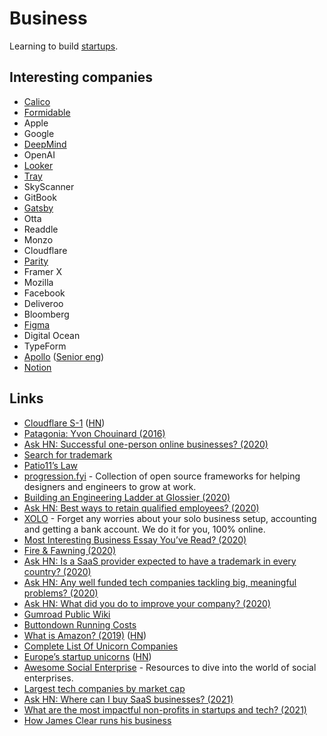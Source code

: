 # Business

Learning to build [startups](startups/startups.md).

## Interesting companies

* [Calico](https://www.calicolabs.com/)
* [Formidable](https://formidable.com/careers/)
* Apple
* Google
* [DeepMind](https://deepmind.com/careers/jobs)
* OpenAI
* [Looker](https://www.parity.io/jobs/)
* [Tray](https://tray.io/careers)
* SkyScanner
* GitBook
* [Gatsby](https://www.gatsbyjs.com/careers/)
* Otta
* Readdle
* Monzo
* Cloudflare
* [Parity](https://www.parity.io/jobs/)
* Framer X
* Mozilla
* Facebook
* Deliveroo
* Bloomberg
* [Figma](https://www.figma.com/careers/)
* Digital Ocean
* TypeForm
* [Apollo](https://www.apollographql.com/careers/) \([Senior eng](https://www.apollographql.com/careers/positions/#Senior-Backend-Software-Engineer:b8ec842e-e79a-455e-a665-b312892d946e)\)
* [Notion](https://www.notion.so/Work-at-Notion-e7aeb157238a4603a2964b28c646f07f)

## Links

* [Cloudflare S-1](https://www.sec.gov/Archives/edgar/data/1477333/000119312519222176/d735023ds1.htm) \([HN](https://news.ycombinator.com/item?id=20706702)\)
* [Patagonia: Yvon Chouinard \(2016\)](https://overcast.fm/+Ht3pSUGdQ)
* [Ask HN: Successful one-person online businesses? \(2020\)](https://news.ycombinator.com/item?id=22858035)
* [Search for trademark](https://www.gov.uk/search-for-trademark)
* [Patio11’s Law](https://secondbreakfast.co/patio11-s-law)
* [progression.fyi](https://www.progression.fyi/) - Collection of open source frameworks for helping designers and engineers to grow at work.
* [Building an Engineering Ladder at Glossier \(2020\)](https://medium.com/glossier/building-an-engineering-ladder-at-glossier-e7fc3a390695)
* [Ask HN: Best ways to retain qualified employees? \(2020\)](https://news.ycombinator.com/item?id=23746156)
* [XOLO](https://www.xolo.io/) - Forget any worries about your solo business setup, accounting and getting a bank account. We do it for you, 100% online.
* [Most Interesting Business Essay You’ve Read? \(2020\)](https://kscarrott.com/biz-essays/)
* [Fire & Fawning \(2020\)](https://www.profgalloway.com/fire-fawning)
* [Ask HN: Is a SaaS provider expected to have a trademark in every country? \(2020\)](https://news.ycombinator.com/item?id=24195375)
* [Ask HN: Any well funded tech companies tackling big, meaningful problems? \(2020\)](https://news.ycombinator.com/item?id=24408324)
* [Ask HN: What did you do to improve your company? \(2020\)](https://news.ycombinator.com/item?id=24398077)
* [Gumroad Public Wiki](https://www.notion.so/Public-Wiki-72663c59ed5a432a9d52accafd8f166e)
* [Buttondown Running Costs](https://www.notion.so/Running-Costs-f29729ded5494272947f656440967cbf)
* [What is Amazon? \(2019\)](https://zackkanter.com/2019/03/13/what-is-amazon/) \([HN](https://news.ycombinator.com/item?id=24878422)\)
* [Complete List Of Unicorn Companies](https://www.cbinsights.com/research-unicorn-companies)
* [Europe’s startup unicorns](https://sifted.eu/rankings/european-unicorn-startups) \([HN](https://news.ycombinator.com/item?id=25185528)\)
* [Awesome Social Enterprise](https://github.com/RayBB/awesome-social-enterprise) - Resources to dive into the world of social enterprises.
* [Largest tech companies by market cap](https://companiesmarketcap.com/tech/largest-tech-companies-by-market-cap/)
* [Ask HN: Where can I buy SaaS businesses? \(2021\)](https://news.ycombinator.com/item?id=25817871)
* [What are the most impactful non-profits in startups and tech? \(2021\)](https://twitter.com/schlaf/status/1357413874291662848)
* [How James Clear runs his business](https://twitter.com/lexpaval/status/1359834580539371520)

